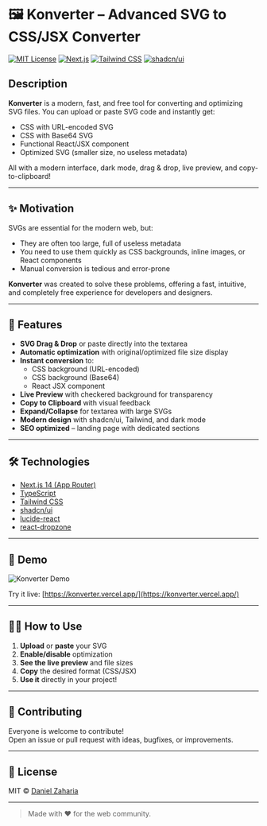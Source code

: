 # 🖼️ Konverter – Advanced SVG to CSS/JSX Converter

[![MIT License](https://img.shields.io/badge/license-MIT-blue.svg)](LICENSE)
[![Next.js](https://img.shields.io/badge/built%20with-Next.js-000?logo=nextdotjs)](https://nextjs.org/)
[![Tailwind CSS](https://img.shields.io/badge/styling-Tailwind%20CSS-38bdf8?logo=tailwindcss)](https://tailwindcss.com/)
[![shadcn/ui](https://img.shields.io/badge/ui-shadcn%2Fui-fff?logo=react)](https://ui.shadcn.com/)

## Description

**Konverter** is a modern, fast, and free tool for converting and optimizing SVG files. You can upload or paste SVG code and instantly get:
- CSS with URL-encoded SVG
- CSS with Base64 SVG
- Functional React/JSX component
- Optimized SVG (smaller size, no useless metadata)

All with a modern interface, dark mode, drag & drop, live preview, and copy-to-clipboard!

---

## ✨ Motivation

SVGs are essential for the modern web, but:
- They are often too large, full of useless metadata
- You need to use them quickly as CSS backgrounds, inline images, or React components
- Manual conversion is tedious and error-prone

**Konverter** was created to solve these problems, offering a fast, intuitive, and completely free experience for developers and designers.

---

## 🚀 Features

- **SVG Drag & Drop** or paste directly into the textarea
- **Automatic optimization** with original/optimized file size display
- **Instant conversion** to:
  - CSS background (URL-encoded)
  - CSS background (Base64)
  - React JSX component
- **Live Preview** with checkered background for transparency
- **Copy to Clipboard** with visual feedback
- **Expand/Collapse** for textarea with large SVGs
- **Modern design** with shadcn/ui, Tailwind, and dark mode
- **SEO optimized** – landing page with dedicated sections

---

## 🛠️ Technologies

- [Next.js 14 (App Router)](https://nextjs.org/)
- [TypeScript](https://www.typescriptlang.org/)
- [Tailwind CSS](https://tailwindcss.com/)
- [shadcn/ui](https://ui.shadcn.com/)
- [lucide-react](https://lucide.dev/)
- [react-dropzone](https://react-dropzone.js.org/)

---

## 📸 Demo

<!-- Replace with a real gif/screenshot after you make one! -->
![Konverter Demo](https://github.com/coronasco/konverter/assets/demo.gif)

Try it live: [https://konverter.vercel.app/](https://konverter.vercel.app/)

---

## 🧑‍💻 How to Use

1. **Upload** or **paste** your SVG
2. **Enable/disable** optimization
3. **See the live preview** and file sizes
4. **Copy** the desired format (CSS/JSX)
5. **Use it** directly in your project!

---

## 🤝 Contributing

Everyone is welcome to contribute!  
Open an issue or pull request with ideas, bugfixes, or improvements.

---

## 📄 License

MIT © [Daniel Zaharia](https://github.com/coronasco)

---

> Made with ❤️ for the web community.
